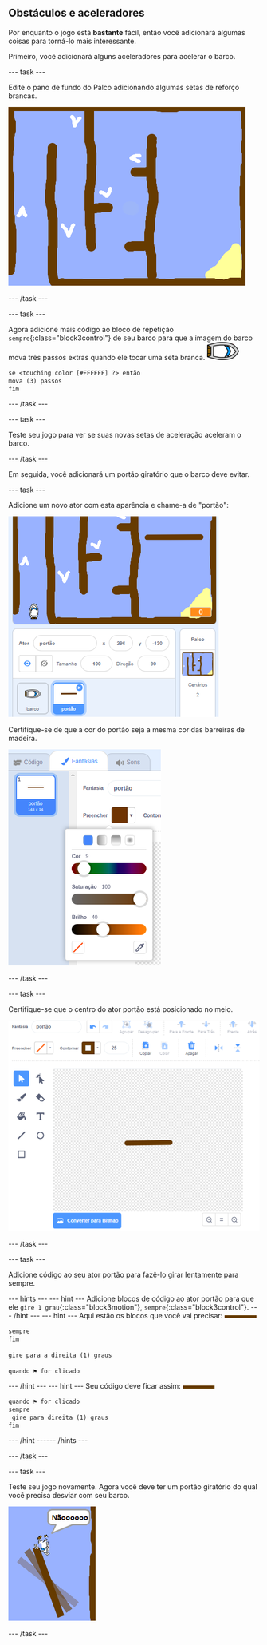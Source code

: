 ## Obstáculos e aceleradores

Por enquanto o jogo está **bastante** fácil, então você adicionará algumas coisas para torná-lo mais interessante.

Primeiro, você adicionará alguns aceleradores para acelerar o barco.

--- task ---

Edite o pano de fundo do Palco adicionando algumas setas de reforço brancas.

![screenshot](images/boat-boost.png)

--- /task ---

--- task ---

Agora adicione mais código ao bloco de repetição `sempre`{:class="block3control"} de seu barco para que a imagem do barco mova três passos extras quando ele tocar uma seta branca. ![boat-sprite](images/boat_resize.png)

```blocks3
se <touching color [#FFFFFF] ?> então
mova (3) passos
fim
```

--- /task ---

--- task ---

Teste seu jogo para ver se suas novas setas de aceleração aceleram o barco.

--- /task ---

Em seguida, você adicionará um portão giratório que o barco deve evitar.

--- task ---

Adicione um novo ator com esta aparência e chame-a de "portão":

![screenshot](images/boat-gate.png)

Certifique-se de que a cor do portão seja a mesma cor das barreiras de madeira.

![screenshot](images/brown-hsv.png)

--- /task ---

--- task ---

Certifique-se que o centro do ator portão está posicionado no meio.

![screenshot](images/boat-center.png)

--- /task ---

--- task ---

Adicione código ao seu ator portão para fazê-lo girar lentamente para sempre.

--- hints ---
 --- hint --- Adicione blocos de código ao ator portão para que ele `gire 1 grau`{:class="block3motion"}, `sempre`{:class="block3control"}.
--- /hint ---
 --- hint --- Aqui estão os blocos que você vai precisar: ![gate](images/gate.png)

```blocks3
sempre
fim

gire para a direita (1) graus

quando ⚑ for clicado
```

--- /hint --- --- hint --- Seu código deve ficar assim: ![portão](images/gate.png)

```blocks3
quando ⚑ for clicado
sempre 
 gire para direita (1) graus
fim
```

--- /hint ------ /hints ---

--- /task ---

--- task ---

Teste seu jogo novamente. Agora você deve ter um portão giratório do qual você precisa desviar com seu barco.

![screenshot](images/boat-gate-test.png)

--- /task ---
